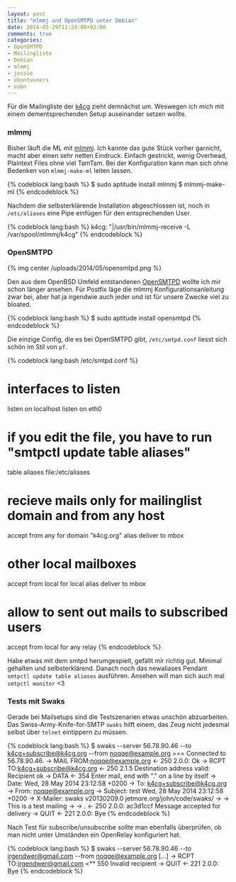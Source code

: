 ```yaml
---
layout: post
title: "mlmmj und OpenSMTPD unter Debian"
date: 2014-05-29T11:24:00+02:00
comments: true
categories:
- OpenSMTPD
- Mailingliste
- Debian
- mlmmj
- jessie
- ubuntuusers
- osbn
---
```


Für die Mailingliste der [k4cg](http://k4cg.org) zieht demnächst um. Weswegen
ich mich mit einem dementsprechenden Setup auseinander setzen wollte.

### mlmmj

Bisher läuft die ML mit [mlmmj](http://mlmmj.org).
Ich kannte das gute Stück vorher garnicht, macht aber einen sehr
netten Eindruck. Einfach gestrickt, wenig Overhead, Plaintext Files ohne viel
TamTam.
Bei der Konfiguration kann man sich ohne Bedenken von `mlmmj-make-ml` leiten lassen.

{% codeblock lang:bash %}
$ sudo aptitude install mlmmj
$ mlmmj-make-ml
{% endcodeblock %}

Nachdem die selbsterklärende Installation abgeschlossen ist, noch in `/etc/aliases`
eine Pipe einfügen für den entsprechenden User.

{% codeblock lang:bash %}
k4cg:     "|/usr/bin/mlmmj-receive -L /var/spool/mlmmj/k4cg"
{% endcodeblock %}


### OpenSMTPD

{% img center /uploads/2014/05/opensmtpd.png %}

Den aus dem OpenBSD Umfeld entstandenen [OpenSMTPD](http://opensmtpd.org) wollte ich mir schon länger ansehen.
Für Postfix läge die mlmmj Konfigurationsanleitung zwar bei, aber hat ja irgendwie auch jeder und ist
für unsere Zwecke viel zu bloated.

{% codeblock lang:bash %}
$ sudo aptitude install opensmtpd
{% endcodeblock %}

Die einzige Config, die es bei OpenSMTPD gibt, `/etc/smtpd.conf` liesst sich schön im Stil von `pf`.

{% codeblock lang:bash /etc/smtpd.conf %}
# interfaces to listen
listen on localhost
listen on eth0

# if you edit the file, you have to run "smtpctl update table aliases"
table aliases file:/etc/aliases

# recieve mails only for mailinglist domain and from any host
accept from any for domain "k4cg.org" alias <aliases> deliver to mbox

# other local mailboxes
accept from local for local alias <aliases> deliver to mbox

# allow to sent out mails to subscribed users
accept from local for any relay
{% endcodeblock %}

Habe etwas mit dem smtpd herumgespielt, gefällt mir richtig gut.
Minimal gehalten und selbsterklärend. Danach noch das newaliases Pendant `smtpctl update table
aliases` ausführen. Ansehen will man sich auch mal `smtpctl monitor` &lt;3

### Tests mit Swaks

Gerade bei Mailsetups sind die Testszenarien etwas unschön abzuarbeiten. Das
Swiss-Army-Knife-for-SMTP `swaks` hilft einem, das Zeug nicht jedesmal
selbst über `telnet` eintippern zu müssen.

{% codeblock lang:bash %}
$ swaks --server 56.78.90.46 --to k4cg+subscribe@k4cg.org --from noqqe@example.org
=== Connected to 56.78.90.46.
 -> MAIL FROM:<noqqe@example.org>
<-  250 2.0.0: Ok
 -> RCPT TO:<k4cg+subscribe@k4cg.org>
<-  250 2.1.5 Destination address valid: Recipient ok
 -> DATA
<-  354 Enter mail, end with "." on a line by itself
 -> Date: Wed, 28 May 2014 23:12:58 +0200
 -> To: k4cg+subscribe@k4cg.org
 -> From: noqqe@example.org
 -> Subject: test Wed, 28 May 2014 23:12:58 +0200
 -> X-Mailer: swaks v20130209.0 jetmore.org/john/code/swaks/
 ->
 -> This is a test mailing
 ->
 -> .
<-  250 2.0.0: ac3d1ccf Message accepted for delivery
 -> QUIT
<-  221 2.0.0: Bye
{% endcodeblock %}

Nach Test für subscribe/unsubscribe sollte man ebenfalls überprüfen, ob man nicht unter Umständen ein OpenRelay konfiguriert hat.

{% codeblock lang:bash %}
$ swaks --server 56.78.90.46 --to irgendwer@gmail.com --from noqqe@example.org
[...]
 -> RCPT TO:<irgendwer@gmail.com>
<** 550 Invalid recipient
 -> QUIT
<-  221 2.0.0: Bye
{% endcodeblock %}

